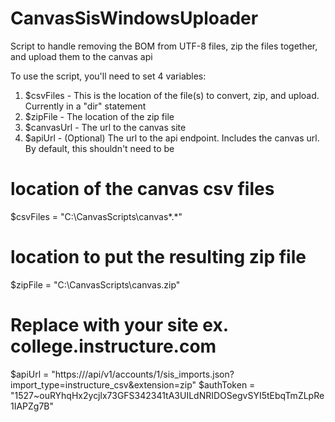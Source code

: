 CanvasSisWindowsUploader
========================

Script to handle removing the BOM from UTF-8 files, zip the files together, and upload them to the canvas api


To use the script, you'll need to set 4 variables:
1. $csvFiles - This is the location of the file(s) to convert, zip, and upload. Currently in a "dir" statement
2. $zipFile - The location of the zip file
3. $canvasUrl - The url to the canvas site
3. $apiUrl - (Optional) The url to the api endpoint. Includes the canvas url. By default, this shouldn't need to be

# location of the canvas csv files
$csvFiles = "C:\CanvasScripts\canvas\*.*"

# location to put the resulting zip file
$zipFile = "C:\CanvasScripts\canvas.zip"

# Replace <canvas site url> with your site ex. college.instructure.com
$apiUrl = "https://<canvas site url>/api/v1/accounts/1/sis_imports.json?import_type=instructure_csv&extension=zip"
$authToken = "1527~ouRYhqHx2ycjlx73GFS342341tA3UILdNRIDOSegvSYI5tEbqTmZLpRe1IAPZg7B"
